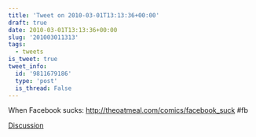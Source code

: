 ```yaml
---
title: 'Tweet on 2010-03-01T13:13:36+00:00'
draft: true
date: 2010-03-01T13:13:36+00:00
slug: '201003011313'
tags:
  - tweets
is_tweet: true
tweet_info:
  id: '9811679186'
  type: 'post'
  is_thread: False
---
```




When Facebook sucks: http://theoatmeal.com/comics/facebook_suck #fb

[Discussion](https://x.com/sytelus/status/9811679186)
